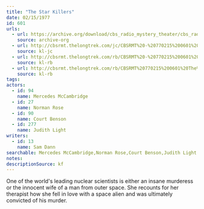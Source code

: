 ```yaml
---
title: "The Star Killers"
date: 02/15/1977
id: 601
urls: 
  - url: https://archive.org/download/cbs_radio_mystery_theater/cbs_radio_mystery_theater-0601-0650.zip/cbs_radio_mystery_theater-0601-0650%2Fcbsrmt_0601_the_star_killers.mp3
    source: archive-org
  - url: http://cbsrmt.thelongtrek.com/jc/CBSRMT%20-%20770215%200601%20The%20Star%20Killers%20vbr%20fb2_jc.mp3
    source: kl-jc
  - url: http://cbsrmt.thelongtrek.com/rb/CBSRMT%20-%20770215%200601%20The%20Star%20Killers_WLNH-FM_rb.mp3
    source: kl-rb
  - url: http://cbsrmt.thelongtrek.com/rb/CBSRMT%20770215%200601%20The%20Star%20Killers_wbbm_rb%20levels.mp3
    source: kl-rb
tags: 
actors:  
  - id: 94
    name: Mercedes McCambridge  
  - id: 27
    name: Norman Rose  
  - id: 90
    name: Court Benson  
  - id: 277
    name: Judith Light
writers:  
  - id: 13
    name: Sam Dann
searchable: Mercedes McCambridge,Norman Rose,Court Benson,Judith Light Sam Dann
notes: 
descriptionSource: kf
---
```

One of the world's leading nuclear scientists is either an insane murderess or the innocent wife of a man from outer space. She recounts for her therapist how she fell in love with a space alien and was ultimately convicted of his murder.